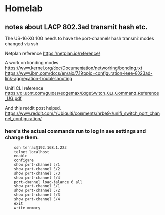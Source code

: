 # Homelab


## notes about LACP 802.3ad transmit hash etc.
The US-16-XG 10G needs to have the port-channels hash transmit modes changed via ssh

Netplan reference
https://netplan.io/reference/

A work on bonding modes
https://www.kernel.org/doc/Documentation/networking/bonding.txt
https://www.ibm.com/docs/en/aix/7.1?topic=configuration-ieee-8023ad-link-aggregation-troubleshooting

Unifi CLI reference
https://dl.ubnt.com/guides/edgemax/EdgeSwitch_CLI_Command_Reference_UG.pdf

And this reddit post helped.
https://www.reddit.com/r/Ubiquiti/comments/hrbe9k/unifi_switch_port_channel_configuration/
### here's the actual commands run to log in see settings and change them.
```
    ssh terrac@192.168.1.223
    telnet localhost
    enable
    configure
    show port-channel 3/1
    show port-channel 3/2
    show port-channel 3/3
    show port-channel 3/4
    port-channel load-balance 6 all
    show port-channel 3/1
    show port-channel 3/2
    show port-channel 3/3
    show port-channel 3/4
    exit
    write memory
```